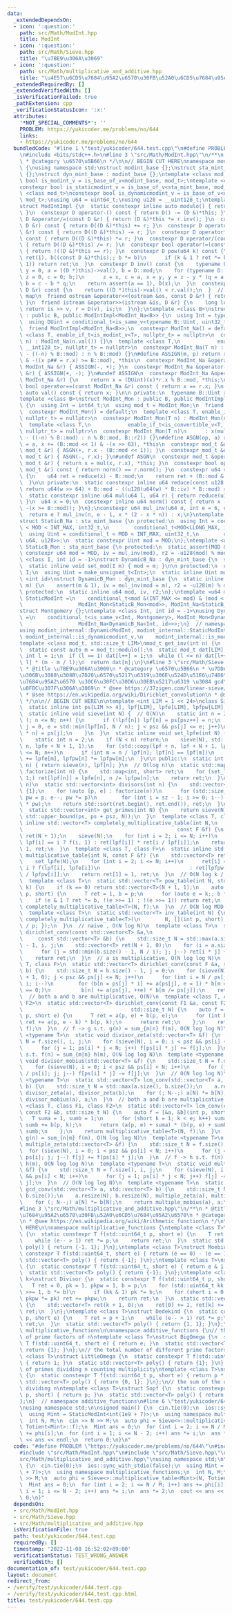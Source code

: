 ```yaml
---
data:
  _extendedDependsOn:
  - icon: ':question:'
    path: src/Math/ModInt.hpp
    title: ModInt
  - icon: ':question:'
    path: src/Math/Sieve.hpp
    title: "\u7BE9\u306A\u3069"
  - icon: ':question:'
    path: src/Math/multiplicative_and_additive.hpp
    title: "\u4E57\u6CD5\u7684\u95A2\u6570\u30FB\u52A0\u6CD5\u7684\u95A2\u6570"
  _extendedRequiredBy: []
  _extendedVerifiedWith: []
  _isVerificationFailed: true
  _pathExtension: cpp
  _verificationStatusIcon: ':x:'
  attributes:
    '*NOT_SPECIAL_COMMENTS*': ''
    PROBLEM: https://yukicoder.me/problems/no/644
    links:
    - https://yukicoder.me/problems/no/644
  bundledCode: "#line 1 \"test/yukicoder/644.test.cpp\"\n#define PROBLEM \"https://yukicoder.me/problems/no/644\"\
    \n#include <bits/stdc++.h>\n#line 3 \"src/Math/ModInt.hpp\"\n/**\n * @title ModInt\n\
    \ * @category \u6570\u5B66\n */\n\n// BEGIN CUT HERE\nnamespace modint_internal\
    \ {\nusing namespace std;\nstruct modint_base {};\nstruct sta_mint_base : modint_base\
    \ {};\nstruct dyn_mint_base : modint_base {};\ntemplate <class mod_t>\nconstexpr\
    \ bool is_modint_v = is_base_of_v<modint_base, mod_t>;\ntemplate <class mod_t>\n\
    constexpr bool is_staticmodint_v = is_base_of_v<sta_mint_base, mod_t>;\ntemplate\
    \ <class mod_t>\nconstexpr bool is_dynamicmodint_v = is_base_of_v<dyn_mint_base,\
    \ mod_t>;\nusing u64 = uint64_t;\nusing u128 = __uint128_t;\ntemplate <class D>\n\
    struct ModIntImpl {\n  static constexpr inline auto modulo() { return D::mod;\
    \ }\n  constexpr D operator-() const { return D() -= (D &)*this; }\n  constexpr\
    \ D &operator/=(const D &r) { return (D &)*this *= r.inv(); }\n  constexpr D operator+(const\
    \ D &r) const { return D((D &)*this) += r; }\n  constexpr D operator-(const D\
    \ &r) const { return D((D &)*this) -= r; }\n  constexpr D operator*(const D &r)\
    \ const { return D((D &)*this) *= r; }\n  constexpr D operator/(const D &r) const\
    \ { return D((D &)*this) /= r; }\n  constexpr bool operator!=(const D &r) const\
    \ { return !((D &)*this == r); }\n  constexpr D pow(u64 k) const {\n    for (D\
    \ ret(1), b((const D &)*this);; b *= b)\n      if (k & 1 ? ret *= b : 0; !(k >>=\
    \ 1)) return ret;\n  }\n  constexpr D inv() const {\n    typename D::Int x = 1,\
    \ y = 0, a = ((D *)this)->val(), b = D::mod;\n    for (typename D::Int q = 0,\
    \ z = 0, c = 0; b;)\n      z = x, c = a, x = y, y = z - y * (q = a / b), a = b,\
    \ b = c - b * q;\n    return assert(a == 1), D(x);\n  }\n  constexpr bool operator<(const\
    \ D &r) const {\n    return ((D *)this)->val() < r.val();\n  }  // for set or\
    \ map\n  friend ostream &operator<<(ostream &os, const D &r) { return os << r.val();\
    \ }\n  friend istream &operator>>(istream &is, D &r) {\n    long long v;\n   \
    \ return is >> v, r = D(v), is;\n  }\n};\ntemplate <class B>\nstruct ModInt_Na\
    \ : public B, public ModIntImpl<ModInt_Na<B>> {\n  using Int = typename B::Int;\n\
    \  using DUint = conditional_t<is_same_v<typename B::Uint, uint32_t>, u64, u128>;\n\
    \  friend ModIntImpl<ModInt_Na<B>>;\n  constexpr ModInt_Na() = default;\n  template\
    \ <class T, enable_if_t<is_modint_v<T>, nullptr_t> = nullptr>\n  constexpr ModInt_Na(T\
    \ n) : ModInt_Na(n.val()) {}\n  template <class T,\n            enable_if_t<is_convertible_v<T,\
    \ __int128_t>, nullptr_t> = nullptr>\n  constexpr ModInt_Na(T n) : x(n < 0 ? B::mod\
    \ - ((-n) % B::mod) : n % B::mod) {}\n#define ASSIGN(m, p) return x m## = B::mod\
    \ & -((x p## = r.x) >= B::mod), *this\n  constexpr ModInt_Na &operator+=(const\
    \ ModInt_Na &r) { ASSIGN(-, +); }\n  constexpr ModInt_Na &operator-=(const ModInt_Na\
    \ &r) { ASSIGN(+, -); }\n#undef ASSIGN\n  constexpr ModInt_Na &operator*=(const\
    \ ModInt_Na &r) {\n    return x = (DUint)(x)*r.x % B::mod, *this;\n  }\n  constexpr\
    \ bool operator==(const ModInt_Na &r) const { return x == r.x; }\n  constexpr\
    \ auto val() const { return x; }\n\n private:\n  typename B::Uint x = 0;\n};\n\
    template <class B>\nstruct ModInt_Mon : public B, public ModIntImpl<ModInt_Mon<B>>\
    \ {\n  using Int = int64_t;\n  using mod_t = ModInt_Mon;\n  friend ModIntImpl<ModInt_Mon<B>>;\n\
    \  constexpr ModInt_Mon() = default;\n  template <class T, enable_if_t<is_modint_v<T>,\
    \ nullptr_t> = nullptr>\n  constexpr ModInt_Mon(T n) : ModInt_Mon(n.val()) {}\n\
    \  template <class T,\n            enable_if_t<is_convertible_v<T, __int128_t>,\
    \ nullptr_t> = nullptr>\n  constexpr ModInt_Mon(T n)\n      : x(mul(n < 0 ? B::mod\
    \ - ((-n) % B::mod) : n % B::mod, B::r2)) {}\n#define ASGN(op, a) return x op##\
    \ = a, x += (B::mod << 1) & -(x >> 63), *this\n  constexpr mod_t &operator+=(const\
    \ mod_t &r) { ASGN(+, r.x - (B::mod << 1)); }\n  constexpr mod_t &operator-=(const\
    \ mod_t &r) { ASGN(-, r.x); }\n#undef ASGN\n  constexpr mod_t &operator*=(const\
    \ mod_t &r) { return x = mul(x, r.x), *this; }\n  constexpr bool operator==(const\
    \ mod_t &r) const { return norm() == r.norm(); }\n  constexpr u64 val() const\
    \ {\n    u64 ret = reduce(x) - B::mod;\n    return ret + (B::mod & -(ret >> 63));\n\
    \  }\n\n private:\n  static constexpr inline u64 reduce(const u128 &w) {\n   \
    \ return u64(w >> 64) + B::mod - ((u128(u64(w) * B::iv) * B::mod) >> 64);\n  }\n\
    \  static constexpr inline u64 mul(u64 l, u64 r) { return reduce(u128(l) * r);\
    \ }\n  u64 x = 0;\n  constexpr inline u64 norm() const { return x - (B::mod &\
    \ -(x >= B::mod)); }\n};\nconstexpr u64 mul_inv(u64 n, int e = 6, u64 x = 1) {\n\
    \  return e ? mul_inv(n, e - 1, x * (2 - x * n)) : x;\n}\ntemplate <u64 MOD>\n\
    struct StaticB_Na : sta_mint_base {\n protected:\n  using Int = conditional_t\
    \ < MOD < INT_MAX, int32_t,\n        conditional_t<MOD<LLONG_MAX, int64_t, __int128_t>>;\n\
    \  using Uint = conditional_t < MOD < INT_MAX, uint32_t,\n        conditional_t<MOD<LLONG_MAX,\
    \ u64, u128>>;\n  static constexpr Uint mod = MOD;\n};\ntemplate <u64 MOD>\nstruct\
    \ StaticB_Mon : sta_mint_base {\n protected:\n  static_assert(MOD & 1);\n  static\
    \ constexpr u64 mod = MOD, iv = mul_inv(mod), r2 = -u128(mod) % mod;\n};\ntemplate\
    \ <class I, int id = -1>\nstruct DynamicB_Na : dyn_mint_base {\n  static_assert(is_integral_v<I>);\n\
    \  static inline void set_mod(I m) { mod = m; }\n\n protected:\n  using Int =\
    \ I;\n  using Uint = make_unsigned_t<Int>;\n  static inline Uint mod;\n};\ntemplate\
    \ <int id>\nstruct DynamicB_Mon : dyn_mint_base {\n  static inline void set_mod(u64\
    \ m) {\n    assert(m & 1), iv = mul_inv(mod = m), r2 = -u128(m) % m;\n  }\n\n\
    \ protected:\n  static inline u64 mod, iv, r2;\n};\ntemplate <u64 mod>\nusing\
    \ StaticModInt =\n    conditional_t<mod &(INT_MAX <= mod) & (mod < LLONG_MAX),\n\
    \                  ModInt_Mon<StaticB_Mon<mod>>, ModInt_Na<StaticB_Na<mod>>>;\n\
    struct Montgomery {};\ntemplate <class Int, int id = -1>\nusing DynamicModInt\
    \ =\n    conditional_t<is_same_v<Int, Montgomery>, ModInt_Mon<DynamicB_Mon<id>>,\n\
    \                  ModInt_Na<DynamicB_Na<Int, id>>>;\n}  // namespace modint_internal\n\
    using modint_internal::DynamicModInt, modint_internal::StaticModInt,\n    modint_internal::Montgomery,\
    \ modint_internal::is_dynamicmodint_v,\n    modint_internal::is_modint_v, modint_internal::is_staticmodint_v;\n\
    template <class mod_t, std::size_t LIM>\nmod_t get_inv(int n) {\n  static_assert(is_modint_v<mod_t>);\n\
    \  static const auto m = mod_t::modulo();\n  static mod_t dat[LIM];\n  static\
    \ int l = 1;\n  if (l == 1) dat[l++] = 1;\n  while (l <= n) dat[l++] = dat[m %\
    \ l] * (m - m / l);\n  return dat[n];\n}\n#line 3 \"src/Math/Sieve.hpp\"\n/**\n\
    \ * @title \u7BE9\u306A\u3069\n * @category \u6570\u5B66\n * \u7DDA\u5F62\u7BE9\
    \u306B\u3088\u308B\u7D20\u6570\u5217\u6319\u306E\u524D\u51E6\u7406\n * \u4E57\u6CD5\
    \u7684\u95A2\u6570 \u30C6\u30FC\u30D6\u30EB\u5217\u6319 \u3084 gcd\u7573\u307F\
    \u8FBC\u307F\u306A\u3069\n * @see https://37zigen.com/linear-sieve/\n * @see https://qiita.com/convexineq/items/afc84dfb9ee4ec4a67d5\n\
    \ * @see https://en.wikipedia.org/wiki/Dirichlet_convolution\n * @see\n * https://maspypy.com/dirichlet-%E7%A9%8D%E3%81%A8%E3%80%81%E6%95%B0%E8%AB%96%E9%96%A2%E6%95%B0%E3%81%AE%E7%B4%AF%E7%A9%8D%E5%92%8C\n\
    \ */\n\n// BEGIN CUT HERE\n\ntemplate <int LIM = 1 << 24>\nclass Sieve {\n public:\n\
    \  static inline int ps[LIM >> 4], lpf[LIM], lpfe[LIM], lpfpw[LIM], psz = 0;\n\
    \  static inline void sieve(int N) {  // O(N)\n    static int n = 2;\n    for\
    \ (; n <= N; n++) {\n      if (!lpf[n]) lpf[n] = ps[psz++] = n;\n      for (int\
    \ j = 0, e = std::min(lpf[n], N / n); j < psz && ps[j] <= e; j++)\n        lpf[ps[j]\
    \ * n] = ps[j];\n    }\n  }\n  static inline void set_lpfe(int N) {  // O(N)\n\
    \    static int n = 2;\n    if (N < n) return;\n    sieve(N), std::fill(lpfe +\
    \ n, lpfe + N + 1, 1);\n    for (std::copy(lpf + n, lpf + N + 1, lpfpw + n); n\
    \ <= N; n++)\n      if (int m = n / lpf[n]; lpf[n] == lpf[m])\n        lpfe[n]\
    \ += lpfe[m], lpfpw[n] *= lpfpw[m];\n  }\n\n public:\n  static int least_prime_factor(int\
    \ n) { return sieve(n), lpf[n]; }\n  // O(log n)\n  static std::map<int, short>\
    \ factorize(int n) {\n    std::map<int, short> ret;\n    for (set_lpfe(n); n >\
    \ 1;) ret[lpf[n]] = lpfe[n], n /= lpfpw[n];\n    return ret;\n  }\n  // O(log\
    \ n)\n  static std::vector<int> divisors(int n) {\n    std::vector<int> ret =\
    \ {1};\n    for (auto [p, e] : factorize(n))\n      for (std::size_t sz = ret.size(),\
    \ pw = p; e--; pw *= p)\n        for (int i = sz - 1; i >= 0; i--) ret.push_back(ret[i]\
    \ * pw);\n    return std::sort(ret.begin(), ret.end()), ret;\n  }\n  // O(N)\n\
    \  static std::vector<int> get_primes(int N) {\n    return sieve(N), std::vector<int>(ps,\
    \ std::upper_bound(ps, ps + psz, N));\n  }\n  template <class T, class F>\n  static\
    \ inline std::vector<T> completely_multiplicative_table(int N,\n             \
    \                                                  const F &f) {\n    std::vector<T>\
    \ ret(N + 1);\n    sieve(N);\n    for (int i = 2; i <= N; i++)\n      ret[i] =\
    \ lpf[i] == i ? f(i, 1) : ret[lpf[i]] * ret[i / lpf[i]];\n    return ret[1] =\
    \ 1, ret;\n  }\n  template <class T, class F>\n  static inline std::vector<T>\
    \ multiplicative_table(int N, const F &f) {\n    std::vector<T> ret(N + 1);\n\
    \    set_lpfe(N);\n    for (int i = 2; i <= N; i++)\n      ret[i] = lpfpw[i] ==\
    \ i ? f(lpf[i], lpfe[i])\n                             : ret[lpfpw[i]] * ret[i\
    \ / lpfpw[i]];\n    return ret[1] = 1, ret;\n  }\n  // O(N log k / log N + N)\n\
    \  template <class T>\n  static std::vector<T> pow_table(int N, std::uint64_t\
    \ k) {\n    if (k == 0) return std::vector<T>(N + 1, 1);\n    auto f = [k](int\
    \ p, short) {\n      T ret = 1, b = p;\n      for (auto e = k;; b *= b)\n    \
    \    if (e & 1 ? ret *= b, !(e >>= 1) : !(e >>= 1)) return ret;\n    };\n    return\
    \ completely_multiplicative_table<T>(N, f);\n  }\n  // O(N log MOD / log N + N)\n\
    \  template <class T>\n  static std::vector<T> inv_table(int N) {\n    return\
    \ completely_multiplicative_table<T>(\n        N, [](int p, short) { return T(1)\
    \ / p; });\n  }\n  // naive , O(N log N)\n  template <class T>\n  static std::vector<T>\
    \ dirichlet_conv(const std::vector<T> &a,\n                                  \
    \     const std::vector<T> &b) {\n    std::size_t N = std::max(a.size(), b.size())\
    \ - 1, i, j;\n    std::vector<T> ret(N + 1, 0);\n    for (i = a.size(); --i;)\n\
    \      for (j = std::min(b.size() - 1, N / i); j; j--) ret[i * j] += a[i] * b[j];\n\
    \    return ret;\n  }\n  // a is multiplicative, O(N log log N)\n  template <class\
    \ T, class F>\n  static std::vector<T> dirichlet_conv(const F &a, std::vector<T>\
    \ b) {\n    std::size_t N = b.size() - 1, j = 0;\n    for (sieve(N), b.resize(N\
    \ + 1, 0); j < psz && ps[j] <= N; j++)\n      for (int i = N / ps[j], n, m, e;\
    \ i; i--)\n        for (b[n = ps[j] * i] += a(ps[j], e = 1) * b[m = i]; m % ps[j]\
    \ == 0;)\n          b[n] += a(ps[j], ++e) * b[m /= ps[j]];\n    return b;\n  }\n\
    \  // both a and b are multiplicative, O(N)\n  template <class T, class F1, class\
    \ F2>\n  static std::vector<T> dirichlet_conv(const F1 &a, const F2 &b,\n    \
    \                                   std::size_t N) {\n    auto f = [&a, &b](int\
    \ p, short e) {\n      T ret = a(p, e) + b(p, e);\n      for (int k = e; --k;)\
    \ ret += a(p, e - k) * b(p, k);\n      return ret;\n    };\n    return multiplicative_table<T>(N,\
    \ f);\n  }\n  // f -> g s.t. g(n) = sum_{m|n} f(m), O(N log log N)\n  template\
    \ <typename T>\n  static void divisor_zeta(std::vector<T> &f) {\n    std::size_t\
    \ N = f.size(), i, j;\n    for (sieve(N), i = 0; i < psz && ps[i] < N; i++)\n\
    \      for (j = 1; ps[i] * j < N; j++) f[ps[i] * j] += f[j];\n  }\n  // f -> h\
    \ s.t. f(n) = sum_{m|n} h(m), O(N log log N)\n  template <typename T>\n  static\
    \ void divisor_mobius(std::vector<T> &f) {\n    std::size_t N = f.size(), i, j;\n\
    \    for (sieve(N), i = 0; i < psz && ps[i] < N; i++)\n      for (j = (N - 1)\
    \ / ps[i]; j; j--) f[ps[i] * j] -= f[j];\n  }\n  // O(N log log N)\n  template\
    \ <typename T>\n  static std::vector<T> lcm_conv(std::vector<T> a, std::vector<T>\
    \ b) {\n    std::size_t N = std::max(a.size(), b.size());\n    a.resize(N), b.resize(N),\
    \ divisor_zeta(a), divisor_zeta(b);\n    for (; N--;) a[N] *= b[N];\n    return\
    \ divisor_mobius(a), a;\n  }\n  // both a and b are multiplicative, O(N)\n  template\
    \ <class T, class F1, class F2>\n  static std::vector<T> lcm_conv(const F1 &a,\
    \ const F2 &b, std::size_t N) {\n    auto f = [&a, &b](int p, short e) {\n   \
    \   T suma = 1, sumb = 1;\n      for (short k = 1; k < e; k++) suma += a(p, k),\
    \ sumb += b(p, k);\n      return (a(p, e) + suma) * (b(p, e) + sumb) - suma *\
    \ sumb;\n    };\n    return multiplicative_table<T>(N, f);\n  }\n  // f -> g s.t.\
    \ g(n) = sum_{n|m} f(m), O(N log log N)\n  template <typename T>\n  static void\
    \ multiple_zeta(std::vector<T> &f) {\n    std::size_t N = f.size(), i, j;\n  \
    \  for (sieve(N), i = 0; i < psz && ps[i] < N; i++)\n      for (j = (N - 1) /\
    \ ps[i]; j; j--) f[j] += f[ps[i] * j];\n  }\n  // f -> h s.t. f(n) = sum_{n|m}\
    \ h(m), O(N log log N)\n  template <typename T>\n  static void multiple_mobius(std::vector<T>\
    \ &f) {\n    std::size_t N = f.size(), i, j;\n    for (sieve(N), i = 0; i < psz\
    \ && ps[i] < N; i++)\n      for (j = 1; ps[i] * j < N; j++) f[j] -= f[ps[i] *\
    \ j];\n  }\n  // O(N log log N)\n  template <typename T>\n  static std::vector<T>\
    \ gcd_conv(std::vector<T> a, std::vector<T> b) {\n    std::size_t N = std::max(a.size(),\
    \ b.size());\n    a.resize(N), b.resize(N), multiple_zeta(a), multiple_zeta(b);\n\
    \    for (; N--;) a[N] *= b[N];\n    return multiple_mobius(a), a;\n  }\n};\n\
    #line 3 \"src/Math/multiplicative_and_additive.hpp\"\n/**\n * @title \u4E57\u6CD5\
    \u7684\u95A2\u6570\u30FB\u52A0\u6CD5\u7684\u95A2\u6570\n * @category \u6570\u5B66\
    \n * @see https://en.wikipedia.org/wiki/Arithmetic_function\n */\n\n// BEGIN CUT\
    \ HERE\n\nnamespace multiplicative_functions {\ntemplate <class T>\nstruct Totient\
    \ {\n  static constexpr T f(std::uint64_t p, short e) {\n    T ret = p - 1;\n\
    \    while (e-- > 1) ret *= p;\n    return ret;\n  }\n  static std::vector<T>\
    \ poly() { return {-1, 1}; }\n};\ntemplate <class T>\nstruct Moebius {\n  static\
    \ constexpr T f(std::uint64_t, short e) { return (e == 0) - (e == 1); }\n  static\
    \ std::vector<T> poly() { return {-1}; }\n};\ntemplate <class T>\nstruct Liouville\
    \ {\n  static constexpr T f(std::uint64_t, short e) { return e & 1 ? -1 : 1; }\n\
    \  static std::vector<T> poly() { return {-1}; }\n};\ntemplate <class T, std::uint64_t\
    \ k>\nstruct Divisor {\n  static constexpr T f(std::uint64_t p, short e) {\n \
    \   T ret = 0, pk = 1, pkpw = 1, b = p;\n    for (std::uint64_t kk = k; kk; kk\
    \ >>= 1, b *= b)\n      if (kk & 1) pk *= b;\n    for (short i = 0; i <= e; i++,\
    \ pkpw *= pk) ret += pkpw;\n    return ret;\n  }\n  static std::vector<T> poly()\
    \ {\n    std::vector<T> ret(k + 1, 0);\n    ret[0] += 1, ret[k] += 1;\n    return\
    \ ret;\n  }\n};\ntemplate <class T>\nstruct Dedekind {\n  static constexpr T f(std::uint64_t\
    \ p, short e) {\n    T ret = p + 1;\n    while (e-- > 1) ret *= p;\n    return\
    \ ret;\n  }\n  static std::vector<T> poly() { return {1, 1}; }\n};\n}  // namespace\
    \ multiplicative_functions\n\nnamespace additive_functions {\n// the total number\
    \ of prime factors of n\ntemplate <class T>\nstruct BigOmega {\n  static constexpr\
    \ T f(std::uint64_t, short e) { return e; }\n  static std::vector<T> poly() {\
    \ return {1}; }\n};\n// the total number of different prime factors of n\ntemplate\
    \ <class T>\nstruct LittleOmega {\n  static constexpr T f(std::uint64_t, short)\
    \ { return 1; }\n  static std::vector<T> poly() { return {1}; }\n};\n// the sum\
    \ of primes dividing n counting multiplicity\ntemplate <class T>\nstruct Sopfr\
    \ {\n  static constexpr T f(std::uint64_t p, short e) { return p * e; }\n  static\
    \ std::vector<T> poly() { return {0, 1}; }\n};\n// the sum of the distinct primes\
    \ dividing n\ntemplate <class T>\nstruct Sopf {\n  static constexpr T f(std::uint64_t\
    \ p, short) { return p; }\n  static std::vector<T> poly() { return {0, 1}; }\n\
    };\n}  // namespace additive_functions\n#line 6 \"test/yukicoder/644.test.cpp\"\
    \nusing namespace std;\n\nsigned main() {\n  cin.tie(0);\n  ios::sync_with_stdio(false);\n\
    \  using Mint = StaticModInt<int(1e9 + 7)>;\n  using namespace multiplicative_functions;\n\
    \  int N, M;\n  cin >> N >> M;\n  auto phi = Sieve<>::multiplicative_table<Mint>(N,\
    \ Totient<Mint>::f);\n  Mint ans = 0;\n  for (int i = 2; i <= N / M; i++) ans\
    \ += phi[i];\n  for (int i = 1; i <= N - 2; i++) ans *= i;\n  ans *= 2;\n  cout\
    \ << ans << endl;\n  return 0;\n}\n"
  code: "#define PROBLEM \"https://yukicoder.me/problems/no/644\"\n#include <bits/stdc++.h>\n\
    #include \"src/Math/ModInt.hpp\"\n#include \"src/Math/Sieve.hpp\"\n#include \"\
    src/Math/multiplicative_and_additive.hpp\"\nusing namespace std;\n\nsigned main()\
    \ {\n  cin.tie(0);\n  ios::sync_with_stdio(false);\n  using Mint = StaticModInt<int(1e9\
    \ + 7)>;\n  using namespace multiplicative_functions;\n  int N, M;\n  cin >> N\
    \ >> M;\n  auto phi = Sieve<>::multiplicative_table<Mint>(N, Totient<Mint>::f);\n\
    \  Mint ans = 0;\n  for (int i = 2; i <= N / M; i++) ans += phi[i];\n  for (int\
    \ i = 1; i <= N - 2; i++) ans *= i;\n  ans *= 2;\n  cout << ans << endl;\n  return\
    \ 0;\n}"
  dependsOn:
  - src/Math/ModInt.hpp
  - src/Math/Sieve.hpp
  - src/Math/multiplicative_and_additive.hpp
  isVerificationFile: true
  path: test/yukicoder/644.test.cpp
  requiredBy: []
  timestamp: '2022-11-08 16:52:02+09:00'
  verificationStatus: TEST_WRONG_ANSWER
  verifiedWith: []
documentation_of: test/yukicoder/644.test.cpp
layout: document
redirect_from:
- /verify/test/yukicoder/644.test.cpp
- /verify/test/yukicoder/644.test.cpp.html
title: test/yukicoder/644.test.cpp
---
```

